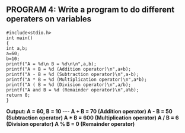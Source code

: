 ## PROGRAM 4: Write a program to do different operaters on variables
```
#include<stdio.h>
int main()
{
int a,b; 
a=60;
b=10;
printf("A = %d\n B = %d\n\n",a,b);
printf("A + B = %d (Addition operator)\n",a+b);
printf("A - B = %d (Subtraction operator)\n",a-b);
printf("A * B = %d (Multiplication operator)\n",a*b);
printf("A ( B = %d (Division operator)\n",a/b);
printf("A and B = %d (Remainder operator)\n",a%b);
return 0;
}
```
**Output: A = 60, B = 10 ---
A + B = 70 (Addition operator)
A - B = 50 (Subtraction operator)
A * B = 600 (Multiplication  operator)
A / B = 6 (Division operator)
A % B = 0 (Remainder operator)**
